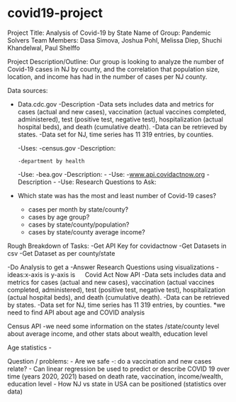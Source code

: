# covid19-project
Project Title: Analysis of Covid-19 by State
Name of Group: Pandemic Solvers
Team Members: Dasa Simova, Joshua Pohl, Melissa Diep, Shuchi Khandelwal, Paul Shelffo


Project Description/Outline:
Our group is looking to analyze the number of Covid-19 cases in NJ by county, and the correlation that population size, location, and income has had in the number of cases per NJ county.


Data sources:
- Data.cdc.gov
    -Description
          -Data sets includes data and metrics for cases (actual and new cases), vaccination (actual vaccines completed, administered), test (positive test, negative test), hospitalization (actual hospital beds), and death (cumulative death).
    -Data can be retrieved by states. 
    -Data set for NJ, time series has 11 319 entries, by counties. 

    -Uses: 
-census.gov
    -Description:
      
      -department by health
    -Use: 
-bea.gov
    -Description:
        -
    -Use: 
-www.api.covidactnow.org
    -Description
        -
    -Use: 
Research Questions to Ask:
- Which state was has the most and least number of Covid-19 cases?
    - cases per month by state/county?
    - cases by age group?
    - cases by state/county/population?
    - cases by state/county average income?


Rough Breakdown of Tasks:
-Get API Key for covidactnow
-Get Datasets in csv 
  -Get Dataset as per county/state

-Do  Analysis to get a 
-Answer Research Questions using visualizations
    -ideas:x-axis is  y-axis is 
 
Covid Act Now API
    -Data sets includes data and metrics for cases (actual and new cases), vaccination (actual vaccines completed, administered), test (positive test, negative test), hospitalization (actual hospital beds), and death (cumulative death).
    -Data can be retrieved by states. 
    -Data set for NJ, time series has 11 319 entries, by counties. 
    *we need to find API about age and COVID analysis

Census API
    -we need some information on the states /state/county level about average income, and other stats about wealth, education level 

Age statistics -

Question / problems:
    -	Are we safe -: do a vaccination and new cases relate?
    -	Can linear regression be used to predict or describe COVID 19 over time (years 2020, 2021) based on death rate, vaccination, income/wealth, education level
    -	How NJ vs state in USA can be positioned (statistics over data)

